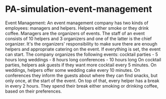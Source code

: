# PA-simulation-event-management

Event Management:
An event management company has two kinds of employees: managers and helpers. Helpers either smoke or they drink coffee. Managers are the organizers of events. The staff of an event consists of 10 helpers and 3 organizers and one of the latter is the chief organizer. It's the organizers' responsibility to make sure there are enough helpers and appropriate catering on the event. If everything is set, the event can start. The company organizes the following events:
cocktail parties - 5 hours long
weddings - 8 hours long
conferences - 10 hours long
On cocktail parties, helpers ask guests if they want more cocktail every 5 minutes. On weddings, helpers offer some wedding cake every 10 minutes. On conferences they inform the guests about where they can find snacks, but only once, at the start of the event. On top of that, every helper has a break in every 2 hours. They spend their break either smoking or drinking coffee, based on their preferences.
